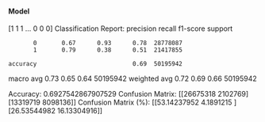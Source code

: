 #### Model
[1 1 1 ... 0 0 0]
Classification Report:
              precision    recall  f1-score   support

           0       0.67      0.93      0.78  28778087
           1       0.79      0.38      0.51  21417855

    accuracy                           0.69  50195942
   macro avg       0.73      0.65      0.64  50195942
weighted avg       0.72      0.69      0.66  50195942

Accuracy: 0.6927542867907529
Confusion Matrix:
[[26675318  2102769]
 [13319719  8098136]]
Confusion Matrix (%):
[[53.14237952  4.1891215 ]
 [26.53544982 16.13304916]]

